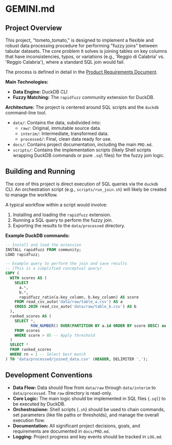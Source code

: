 # GEMINI.md

## Project Overview

This project, "tometo_tomato," is designed to implement a flexible and robust data processing procedure for performing "fuzzy joins" between tabular datasets. The core problem it solves is joining tables on key columns that have inconsistencies, typos, or variations (e.g., 'Reggio di Calabria' vs. 'Reggio Calabria'), where a standard SQL join would fail.

The process is defined in detail in the [Product Requirements Document](docs/PRD.md).

**Main Technologies:**
*   **Data Engine:** DuckDB CLI
*   **Fuzzy Matching:** The `rapidfuzz` community extension for DuckDB.

**Architecture:**
The project is centered around SQL scripts and the `duckdb` command-line tool.
*   `data/`: Contains the data, subdivided into:
    *   `raw/`: Original, immutable source data.
    *   `interim/`: Intermediate, transformed data.
    *   `processed/`: Final, clean data ready for use.
*   `docs/`: Contains project documentation, including the main `PRD.md`.
*   `scripts/`: Contains the implementation scripts (likely Shell scripts wrapping DuckDB commands or pure `.sql` files) for the fuzzy join logic.

## Building and Running

The core of this project is direct execution of SQL queries via the `duckdb` CLI. An orchestration script (e.g., `scripts/run_join.sh`) will likely be created to manage the workflow.

A typical workflow within a script would involve:
1.  Installing and loading the `rapidfuzz` extension.
2.  Running a SQL query to perform the fuzzy join.
3.  Exporting the results to the `data/processed` directory.

**Example DuckDB commands:**

```sql
-- Install and load the extension
INSTALL rapidfuzz FROM community;
LOAD rapidfuzz;

-- Example query to perform the join and save results
-- (This is a simplified conceptual query)
COPY (
  WITH scores AS (
    SELECT
      a.*,
      b.*,
      rapidfuzz_ratio(a.key_column, b.key_column) AS score
    FROM read_csv_auto('data/raw/table_a.csv') AS a
    CROSS JOIN read_csv_auto('data/raw/table_b.csv') AS b
  ),
  ranked_scores AS (
    SELECT *,
           ROW_NUMBER() OVER(PARTITION BY a.id ORDER BY score DESC) as rn
    FROM scores
    WHERE score > 85 -- Apply threshold
  )
  SELECT *
  FROM ranked_scores
  WHERE rn = 1 -- Select best match
) TO 'data/processed/joined_data.csv' (HEADER, DELIMITER ',');

```

## Development Conventions

*   **Data Flow:** Data should flow from `data/raw` through `data/interim` to `data/processed`. The `raw` directory is read-only.
*   **Core Logic:** The main logic should be implemented in SQL files (`.sql`) to be executed by DuckDB.
*   **Orchestrazione:** Shell scripts (`.sh`) should be used to chain commands, set parameters (like file paths or thresholds), and manage the overall execution flow.
*   **Documentation:** All significant project decisions, goals, and requirements are documented in `docs/PRD.md`.
*   **Logging:** Project progress and key events should be tracked in `LOG.md`.
